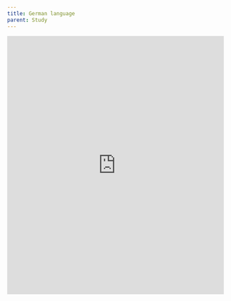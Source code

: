 ```yaml
---
title: German language
parent: Study
---
```


<iframe src="https://ji-won-lee.notion.site/ebd/1bcfac37a66c80ee9413caf5cef68ef8" width="100%" height="600" frameborder="0" allowfullscreen />